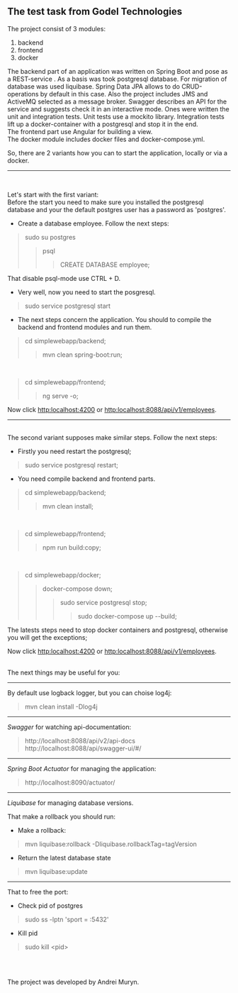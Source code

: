 The test task from Godel Technologies
---


The project consist of 3 modules:

1.  backend
2.  frontend
3.  docker


The backend part of an application was written on Spring Boot and pose as a REST-service
. As a basis was took postgresql database. For migration of database was used liquibase.
Spring Data JPA allows to do CRUD-operations by default in this case.
Also the project includes JMS and ActiveMQ selected as a message broker. 
Swagger describes an API for the service and suggests check it in an interactive mode. 
Ones were written the unit and integration tests. Unit tests use a mockito library. 
Integration tests lift up a docker-container with a postgresql and stop it in the end.
<br>
The frontend part use Angular for building a view.
<br>
The docker module includes docker files and docker-compose.yml.


So, there are 2 variants how you can to start the application, locally or via a docker.

---
<br>

Let's start with the first variant:
<br>
Before the start you need to make sure you installed the postgresql database and 
your the default postgres user has a password as 'postgres'.

* Create a database employee. Follow the next steps:
>sudo su postgres
>>psql
>>>CREATE DATABASE employee; 

That disable psql-mode use CTRL + D.

* Very well, now you need to start the posgresql.
>sudo service postgresql start  

* The next steps concern the application. You should to compile the backend and frontend modules and run them.
> cd simplewebapp/backend;
>>mvn clean spring-boot:run;


<br>

>cd simplewebapp/frontend;
>>ng serve -o;

Now click <http:localhost:4200> or <http:localhost:8088/api/v1/employees>.

---
<br>
The second variant supposes make similar steps. Follow the next steps:

* Firstly you need restart the postgresql;
> sudo service postgresql restart;

* You need compile backend and frontend parts.
> cd simplewebapp/backend;
>>mvn clean install;


<br>

>cd simplewebapp/frontend;
>>npm run build:copy;

<br>

>cd simplewebapp/docker;
>> docker-compose down;
>>> sudo service postgresql stop;
>>>>sudo docker-compose up --build; 

The latests steps need to stop docker containers and postgresql, otherwise you will get the exceptions;

Now click <http:localhost:4200> or <http:localhost:8088/api/v1/employees>.

<br>
The next things may be useful for you:

---
By default use logback logger, but you can choise log4j:
> mvn clean install -Dlog4j

---
_Swagger_ for watching api-documentation:
> http://localhost:8088/api/v2/api-docs
> http://localhost:8088/api/swagger-ui/#/

---
_Spring Boot Actuator_ for managing the application:
>http://localhost:8090/actuator/

---
_Liquibase_ for managing database versions.

That make a rollback you should run: 
* Make a rollback:
> mvn liquibase:rollback -Dliquibase.rollbackTag=tagVersion
* Return the latest database state
> mvn liquibase:update

---
That to free the port:

* Check pid of postgres
> sudo ss -lptn 'sport = :5432'

* Kill pid
> sudo kill \<pid>

<br>
<br>

The project was developed by Andrei Muryn.
